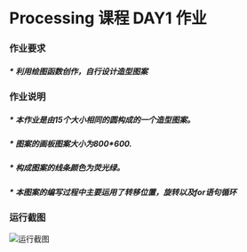 # Processing 课程 DAY1 作业
###  作业要求
#####   * 利用绘图函数创作，自行设计造型图案

###  作业说明
#####   * 本作业是由15个大小相同的圆构成的一个造型图案。
#####   * 图案的画板图案大小为800*600.
#####   * 构成图案的线条颜色为荧光绿。
#####   * 本图案的编写过程中主要运用了转移位置，旋转以及for语句循环


### 运行截图
![运行截图]()
